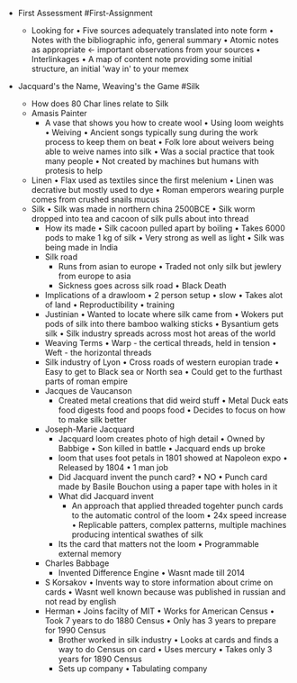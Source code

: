 
- First Assessment #First-Assignment 
	- Looking for
		• Five sources adequately translated into note form
		• Notes with the bibliographic info, general summary
		• Atomic notes as appropriate <- important observations from your sources
		• Interlinkages
		• A map of content note providing some initial structure, an initial 'way in' to your memex

- Jacquard's the Name, Weaving's the Game #Silk 
	- How does 80 Char lines relate to Silk
	- Amasis Painter
		- A vase that shows you how to create wool
			• Using loom weights
			• Weiving
			• Ancient songs typically sung during the work process to keep them on beat
			• Folk lore about weivers being able to weive names into silk
			• Was a social practice that took many people
			• Not created by machines but humans with protesis to help
	- Linen
		• Flax used as textiles since the first melenium
		• Linen was decrative but mostly used to dye
		• Roman emperors wearing purple comes from crushed snails mucus
	- Silk
		• Silk was made in northern china 2500BCE
		• Silk worm dropped into tea and cacoon of silk pulls about into thread
		- How its made
			• Silk cacoon pulled apart by boiling
			• Takes 6000 pods to make 1 kg of silk
		• Very strong as well as light
		• Silk was being made in India
		- Silk road
			- Runs from asian to europe
				• Traded not only silk but jewlery from europe to asia 
			- Sickness goes across silk road
				• Black Death
		- Implications of a drawloom
			• 2 person setup
			• slow
			• Takes alot of land
			• Reproductibility
			• training
		- Justinian
			• Wanted to locate where silk came from
			• Wokers put pods of silk into there bamboo walking sticks
			• Bysantium gets silk
			• Silk industry spreads across most hot areas of the world
		- Weaving Terms
			• Warp - the certical threads, held in tension
			• Weft - the horizontal threads
		- Silk industry of Lyon
			• Cross roads of western europian trade
			• Easy to get to Black sea or North sea
			• Could get to the furthast parts of roman empire
		- Jacques de Vaucanson
			- Created metal creations that did weird stuff
				• Metal Duck eats food digests food and poops food
			• Decides to focus on how to make silk better
		- Joseph-Marie Jacquard
			- Jacquard loom creates photo of high detail
				• Owned by Babbige
			• Son killed in battle
			• Jacquard ends up broke
			- loom that uses foot petals in 1801 showed at Napoleon expo
				• Released by 1804
				• 1 man job
			- Did Jacquard invent the punch card?
				• NO
				• Punch card made by Basile Bouchon using a paper tape with holes in it
			- What did Jacquard invent
				- An approach that applied threaded togehter punch cards to the automatic control of the loom
					• 24x speed increase
					• Replicable patters, complex patterns, multiple machines producing intentical swathes of silk
			- Its the card that matters not the loom
				• Programmable external memory
		- Charles Babbage
			- Invented Difference Engine
				• Wasnt made till 2014
		- S Korsakov
			• Invents way to store information about crime on cards
			• Wasnt well known because was published in russian and not read by english
		- Herman
			• Joins facilty of MIT
			• Works for American Census
			• Took 7 years to do 1880 Census
			• Only has 3 years to prepare for 1990 Census
			- Brother worked in silk industry
				• Looks at cards and finds a way to do Census on card
				• Uses mercury
				• Takes only 3 years for 1890 Census
			- Sets up company 
				• Tabulating company
		
	
	 